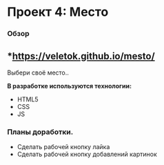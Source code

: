 # Проект 4: Место

### Обзор

*https://veletok.github.io/mesto/
-----

Выбери своё место..

**В разработке используются технологии:**
* HTML5
* CSS
* JS

### Планы доработки.
- Сделать рабочей кнопку лайка
- Сделать рабочей кнопку добавлений картинок
